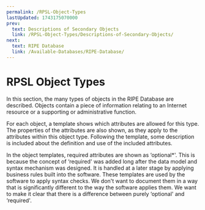 ```yaml
---
permalink: /RPSL-Object-Types
lastUpdated: 1743175070000
prev:
  text: Descriptions of Secondary Objects
  link: /RPSL-Object-Types/Descriptions-of-Secondary-Objects/
next:
  text: RIPE Database
  link: /Available-Databases/RIPE-Database/
---
```


# RPSL Object Types

In this section, the many types of objects in the RIPE Database are described. Objects contain a piece of information relating to an Internet resource or a supporting or administrative function.

For each object, a template shows which attributes are allowed for this type. The properties of the attributes are also shown, as they apply to the attributes within this object type. Following the template, some description is included about the definition and use of the included attributes.


In the object templates, required attributes are shown as ‘optional*'. This is because the concept of ‘required' was added long after the data model and syntax mechanism was designed. It is handled at a later stage by applying business rules built into the software. These templates are used by the software to apply syntax checks. We don't want to document them in a way that is significantly different to the way the software applies them. We want to make it clear that there is a difference between purely ‘optional' and ‘required'.
